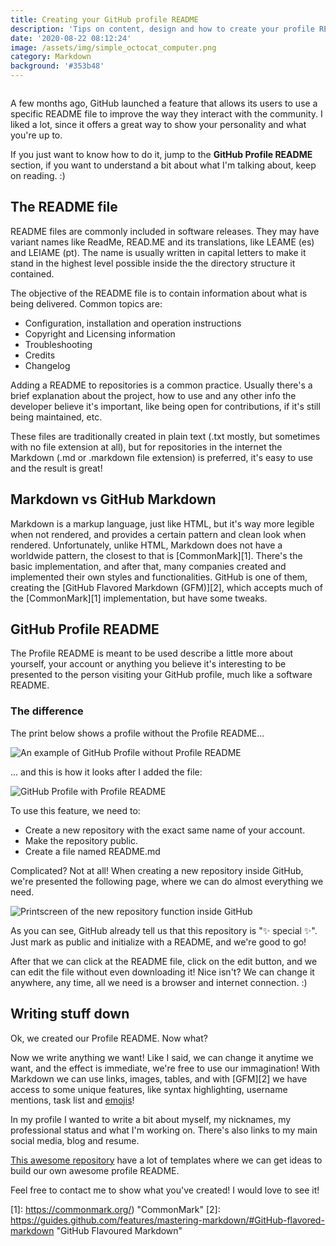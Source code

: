 ```yaml
---
title: Creating your GitHub profile README
description: 'Tips on content, design and how to create your profile README.md'
date: '2020-08-22 08:12:24'
image: /assets/img/simple_octocat_computer.png
category: Markdown
background: '#353b48'
---
```

![]()

A few months ago, GitHub launched a feature that allows its users to use a specific README file to improve the way they interact with the community. I liked a lot, since it offers a great way to show your personality and what you're up to.

If you just want to know how to do it, jump to the **GitHub Profile README** section, if you want to understand a bit about what I'm talking about, keep on reading. :)

## The README file

README files are commonly included in software releases. They may have variant names like ReadMe, READ.ME and its translations, like LEAME (es) and LEIAME (pt). The name is usually written in capital letters to make it stand in the highest level possible inside the the directory structure it contained.

The objective of the README file is to contain information about what is being delivered. Common topics are:

* Configuration, installation and operation instructions
* Copyright and Licensing information
* Troubleshooting
* Credits
* Changelog

Adding a README to repositories is a common practice. Usually there's a brief explanation about the project, how to use and any other info the developer believe it's important, like being open for contributions, if it's still being maintained, etc.

These files are traditionally created in plain text (.txt mostly, but sometimes with no file extension at all), but for repositories in the internet the Markdown (.md or .markdown file extension) is preferred, it's easy to use and the result is great!

## Markdown vs GitHub Markdown

Markdown is a markup language, just like HTML, but it's way more legible when not rendered, and provides a certain pattern and clean look when rendered. Unfortunately, unlike HTML, Markdown does not have a worldwide pattern, the closest to that is [CommonMark][1]. There's the basic implementation, and after that, many companies created and implemented their own styles and  functionalities. GitHub is one of them, creating the [GitHub Flavored Markdown (GFM)][2], which accepts much of the [CommonMark][1] implementation, but have some tweaks.

## GitHub Profile README

The Profile README is meant to be used describe a little more about yourself, your account or anything you believe it's interesting to be presented to the person visiting your GitHub profile, much like a software README.

### The difference

The print below shows a profile without the Profile README...

![An example of GitHub Profile without Profile README](/assets/img/markdown_before.png "My account without Profile README")

... and this is how it looks after I added the file:

![GitHub Profile with Profile README](/assets/img/markdown_after.png "My account with the README file")

To use this feature, we need to:

* Create a new repository with the exact same name of your account.
* Make the repository public.
* Create a file named README.md

Complicated? Not at all! When creating a new repository inside GitHub, we're presented the following page, where we can do almost everything we need.

![Printscreen of the new repository function inside GitHub](/assets/img/markdown_new_repo.png "Creating a new repository")

As you can see, GitHub already tell us that this repository is ":sparkles: special :sparkles:". Just mark as public and initialize with a README, and we're good to go!

After that we can click at the README file, click on the edit button, and we can edit the file without even downloading it! Nice isn't? We can change it anywhere, any time, all we need is a browser and internet connection. :)

## Writing stuff down

Ok, we created our Profile README. Now what?

Now we write anything we want! Like I said, we can change it anytime we want, and the effect is immediate, we're free to use our immagination! With Markdown we can use links, images, tables, and with [GFM][2] we have access to some unique features, like syntax highlighting, username mentions, task list and [emojis](https://github.com/ikatyang/emoji-cheat-sheet/blob/master/README.md)!

In my profile I wanted to write a bit about myself, my nicknames, my professional status and what I'm working on. There's also links to my main social media, blog and resume.

[This awesome repository](https://github.com/kautukkundan/Awesome-Profile-README-templates) have a lot of templates where we can get ideas to build our own awesome profile README.

Feel free to contact me to show what you've created! I would love to see it!

[1]: https://commonmark.org/) "CommonMark"
[2]: https://guides.github.com/features/mastering-markdown/#GitHub-flavored-markdown "GitHub Flavoured Markdown"
